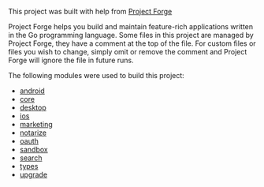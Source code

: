 <!--- Content managed by Project Forge, see [projectforge.md] for details. -->
This project was built with help from [Project Forge](https://projectforge.dev)

Project Forge helps you build and maintain feature-rich applications written in the Go programming language. 
Some files in this project are managed by Project Forge, they have a comment at the top of the file.
For custom files or files you wish to change, simply omit or remove the comment and Project Forge will ignore the file in future runs.

The following modules were used to build this project:

- [android](./doc/module/android.md)
- [core](./doc/module/core.md)
- [desktop](./doc/module/desktop.md)
- [ios](./doc/module/ios.md)
- [marketing](./doc/module/marketing.md)
- [notarize](./doc/module/notarize.md)
- [oauth](./doc/module/oauth.md)
- [sandbox](./doc/module/sandbox.md)
- [search](./doc/module/search.md)
- [types](./doc/module/types.md)
- [upgrade](./doc/module/upgrade.md)
